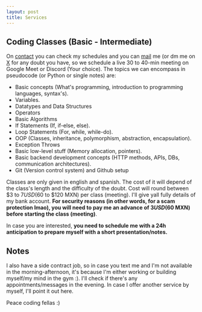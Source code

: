 ```yaml
---
layout: post
title: Services
---
```


## Coding Classes (Basic - Intermediate)

On [contact](https://its-yayo.github.io/contact) you can check my schedules and you can [mail](mailto:elyayoveloz@gmail.com) me (or dm me on [X](https://twitter.com/Elyayoveloz) for any doubt you have, so we schedule a live 30 to 40-min meeting on Google Meet or Discord (Your choice). The topics we can encompass in pseudocode (or Python or single notes) are:
- Basic concepts (What's programming, introduction to programming languages, syntax's).
- Variables.
- Datatypes and Data Structures
- Operators
- Basic Algorithms 
- If Statements (If, if-else, else).
- Loop Statements (For, while, while-do).
- OOP (Classes, inheritance, polymorphism, abstraction, encapsulation).
- Exception Throws
- Basic low-level stuff (Memory allocation, pointers).
- Basic backend development concepts (HTTP methods, APIs, DBs, communication architectures). 
- Git (Version control system) and Github setup

Classes are only given in english and spanish. The cost of it will depend of the class's length and the difficulty of the doubt. Cost will round between $3 to $7 USD ($60 to $120 MXN) per class (meeting). I'll give yall fully details of my bank account. **For security reasons (in other words, for a scam protection lmao), you will need to pay me an advance of $3 USD ($60 MXN) before starting the class (meeting)**.  

In case you are interested, **you need to schedule me with a 24h anticipation to prepare myself with a short presentation/notes.** 


## Notes
I also have a side contract job, so in case you text me and I'm not available in the morning-afternoon, it's because I'm either working or building myself/my mind in the gym :). I'll check if there's any appointments/messages in the evening. In case I offer another service by myself, I'll point it out here.  

Peace coding fellas :)
